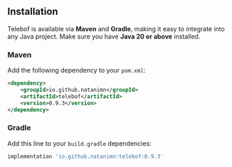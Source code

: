 ## Installation

Telebof is available via **Maven** and **Gradle**, making it easy to integrate into any Java project. Make sure you have **Java 20 or above** installed.  

### Maven

Add the following dependency to your `pom.xml`:

```xml
<dependency>
    <groupId>io.github.natanimn</groupId>
    <artifactId>telebof</artifactId>
    <version>0.9.3</version>
</dependency>
```

### Gradle


Add this line to your `build.gradle` dependencies:

```groovy
implementation 'io.github.natanimn:telebof:0.9.3'
```

